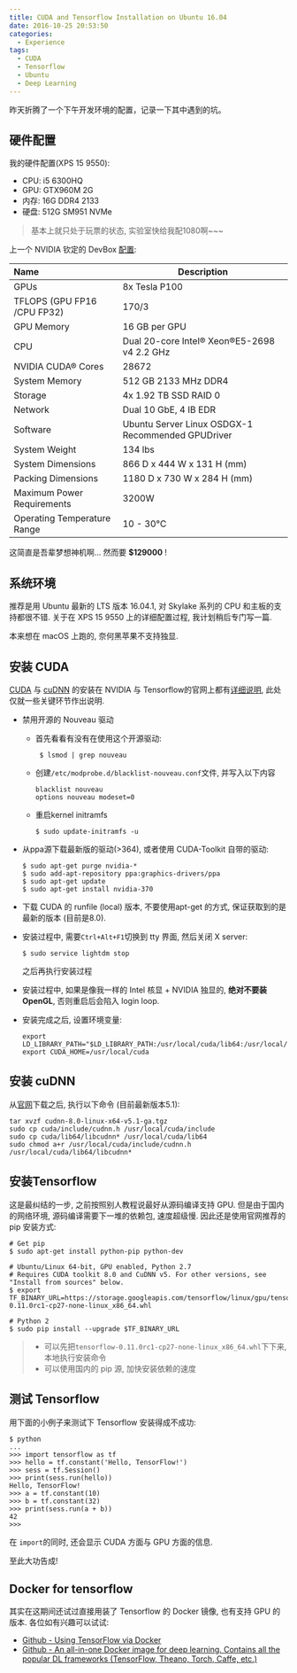 ```yaml
---
title: CUDA and Tensorflow Installation on Ubuntu 16.04
date: 2016-10-25 20:53:50
categories:
  - Experience
tags:
  - CUDA
  - Tensorflow
  - Ubuntu
  - Deep Learning
---
```


昨天折腾了一个下午开发环境的配置，记录一下其中遇到的坑。

<!-- more -->

## 硬件配置

我的硬件配置(XPS 15 9550):

* CPU: i5 6300HQ
* GPU: GTX960M 2G
* 内存: 16G DDR4 2133
* 硬盘: 512G SM951 NVMe

> 基本上就只处于玩票的状态, 实验室快给我配1080啊~~~

上一个 NVIDIA 钦定的 DevBox [配置](http://www.nvidia.com/object/deep-learning-system.html):

| Name                        | Description                              |
| :-------------------------- | ---------------------------------------- |
| GPUs                        | 8x Tesla P100                            |
| TFLOPS (GPU FP16 /CPU FP32) | 170/3                                    |
| GPU Memory                  | 16 GB per GPU                            |
| CPU                         | Dual 20-core Intel® Xeon®E5-2698 v4 2.2 GHz |
| NVIDIA CUDA® Cores          | 28672                                    |
| System Memory               | 512 GB 2133 MHz DDR4                     |
| Storage                     | 4x 1.92 TB SSD RAID 0                    |
| Network                     | Dual 10 GbE, 4 IB EDR                    |
| Software                    | Ubuntu Server Linux OSDGX-1 Recommended GPUDriver |
| System Weight               | 134 lbs                                  |
| System Dimensions           | 866 D x 444 W x 131 H (mm)               |
| Packing Dimensions          | 1180 D x 730 W x 284 H (mm)              |
| Maximum Power Requirements  | 3200W                                    |
| Operating Temperature Range | 10 - 30°C                                |

这简直是吾辈梦想神机啊… 然而要 **$129000** !

## 系统环境

推荐是用 Ubuntu 最新的 LTS 版本 16.04.1, 对 Skylake 系列的 CPU 和主板的支持都很不错. 关于在 XPS 15 9550 上的详细配置过程, 我计划稍后专门写一篇.

本来想在 macOS 上跑的, 奈何黑苹果不支持独显.

## 安装 CUDA

[CUDA](https://developer.nvidia.com/cuda-downloads) 与 [cuDNN](https://developer.nvidia.com/cudnn) 的安装在 NVIDIA 与 Tensorflow的官网上都有[详细说明](https://www.tensorflow.org/versions/r0.11/get_started/os_setup.html#optional-install-cuda-gpus-on-linux), 此处仅就一些关键环节作出说明.

* 禁用开源的 Nouveau 驱动

  * 首先看看有没有在使用这个开源驱动:

    ```shell
     $ lsmod | grep nouveau
    ```

  * 创建`/etc/modprobe.d/blacklist-nouveau.conf`文件, 并写入以下内容

    ```
    blacklist nouveau
    options nouveau modeset=0
    ```

  * 重启kernel initramfs

    ```shell
    $ sudo update-initramfs -u
    ```

* 从ppa源下载最新版的驱动(>364), 或者使用 CUDA-Toolkit 自带的驱动:

  ```shell
  $ sudo apt-get purge nvidia-*
  $ sudo add-apt-repository ppa:graphics-drivers/ppa
  $ sudo apt-get update
  $ sudo apt-get install nvidia-370
  ```

* 下载 CUDA 的 runfile (local) 版本, 不要使用apt-get 的方式, 保证获取到的是最新的版本 (目前是8.0).

* 安装过程中, 需要`Ctrl+Alt+F1`切换到 tty 界面, 然后关闭 X server:

  ```shell
  $ sudo service lightdm stop
  ```

  之后再执行安装过程

* 安装过程中, 如果是像我一样的 Intel 核显 + NVIDIA 独显的, **绝对不要装 OpenGL**, 否则重启后会陷入 login loop.

* 安装完成之后, 设置环境变量:

  ```shell
  export LD_LIBRARY_PATH="$LD_LIBRARY_PATH:/usr/local/cuda/lib64:/usr/local/cuda/extras/CUPTI/lib64"
  export CUDA_HOME=/usr/local/cuda
  ```

## 安装 cuDNN

从[官网](https://developer.nvidia.com/cudnn)下载之后, 执行以下命令 (目前最新版本5.1):

```shell
tar xvzf cudnn-8.0-linux-x64-v5.1-ga.tgz
sudo cp cuda/include/cudnn.h /usr/local/cuda/include
sudo cp cuda/lib64/libcudnn* /usr/local/cuda/lib64
sudo chmod a+r /usr/local/cuda/include/cudnn.h /usr/local/cuda/lib64/libcudnn*
```

## 安装Tensorflow

这是最纠结的一步, 之前按照别人教程说最好从源码编译支持 GPU. 但是由于国内的网络环境, 源码编译需要下一堆的依赖包, 速度超级慢. 因此还是使用官网推荐的 pip 安装方式:

```shell
# Get pip
$ sudo apt-get install python-pip python-dev

# Ubuntu/Linux 64-bit, GPU enabled, Python 2.7
# Requires CUDA toolkit 8.0 and CuDNN v5. For other versions, see "Install from sources" below.
$ export TF_BINARY_URL=https://storage.googleapis.com/tensorflow/linux/gpu/tensorflow-0.11.0rc1-cp27-none-linux_x86_64.whl

# Python 2
$ sudo pip install --upgrade $TF_BINARY_URL
```

>* 可以先把`tensorflow-0.11.0rc1-cp27-none-linux_x86_64.whl`下下来, 本地执行安装命令
>* 可以使用国内的 pip 源, 加快安装依赖的速度

## 测试 Tensorflow

用下面的小例子来测试下 Tensorflow 安装得成不成功:

```shell
$ python
...
>>> import tensorflow as tf
>>> hello = tf.constant('Hello, TensorFlow!')
>>> sess = tf.Session()
>>> print(sess.run(hello))
Hello, TensorFlow!
>>> a = tf.constant(10)
>>> b = tf.constant(32)
>>> print(sess.run(a + b))
42
>>>
```

在 `import`的同时, 还会显示 CUDA 方面与 GPU 方面的信息.

至此大功告成!

## Docker for tensorflow

其实在这期间还试过直接用装了 Tensorflow 的 Docker 镜像, 也有支持 GPU 的版本. 各位如有兴趣可以试试:

* [Github - Using TensorFlow via Docker](https://github.com/tensorflow/tensorflow/tree/master/tensorflow/tools/docker)
* [Github - An all-in-one Docker image for deep learning. Contains all the popular DL frameworks (TensorFlow, Theano, Torch, Caffe, etc.)](https://github.com/saiprashanths/dl-docker)